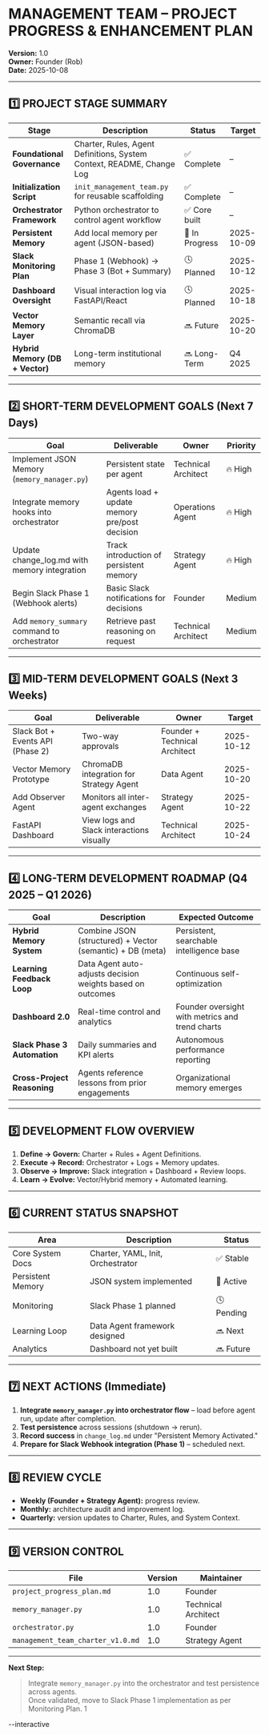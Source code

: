# MANAGEMENT TEAM – PROJECT PROGRESS & ENHANCEMENT PLAN

**Version:** 1.0  
**Owner:** Founder (Rob)  
**Date:** 2025-10-08

---

## 1️⃣ PROJECT STAGE SUMMARY

| Stage                           | Description                                                           | Status         | Target     |
| ------------------------------- | --------------------------------------------------------------------- | -------------- | ---------- |
| **Foundational Governance**     | Charter, Rules, Agent Definitions, System Context, README, Change Log | ✅ Complete    | –          |
| **Initialization Script**       | `init_management_team.py` for reusable scaffolding                    | ✅ Complete    | –          |
| **Orchestrator Framework**      | Python orchestrator to control agent workflow                         | ✅ Core built  | –          |
| **Persistent Memory**           | Add local memory per agent (JSON-based)                               | 🚀 In Progress | 2025-10-09 |
| **Slack Monitoring Plan**       | Phase 1 (Webhook) → Phase 3 (Bot + Summary)                           | 🕓 Planned     | 2025-10-12 |
| **Dashboard Oversight**         | Visual interaction log via FastAPI/React                              | 🕓 Planned     | 2025-10-18 |
| **Vector Memory Layer**         | Semantic recall via ChromaDB                                          | 🔜 Future      | 2025-10-20 |
| **Hybrid Memory (DB + Vector)** | Long-term institutional memory                                        | 🔜 Long-Term   | Q4 2025    |

---

## 2️⃣ SHORT-TERM DEVELOPMENT GOALS (Next 7 Days)

| Goal                                         | Deliverable                                   | Owner               | Priority |
| -------------------------------------------- | --------------------------------------------- | ------------------- | -------- |
| Implement JSON Memory (`memory_manager.py`)  | Persistent state per agent                    | Technical Architect | 🔥 High  |
| Integrate memory hooks into orchestrator     | Agents load + update memory pre/post decision | Operations Agent    | 🔥 High  |
| Update change_log.md with memory integration | Track introduction of persistent memory       | Strategy Agent      | 🔥 High  |
| Begin Slack Phase 1 (Webhook alerts)         | Basic Slack notifications for decisions       | Founder             | Medium   |
| Add `memory_summary` command to orchestrator | Retrieve past reasoning on request            | Technical Architect | Medium   |

---

## 3️⃣ MID-TERM DEVELOPMENT GOALS (Next 3 Weeks)

| Goal                             | Deliverable                               | Owner                         | Target     |
| -------------------------------- | ----------------------------------------- | ----------------------------- | ---------- |
| Slack Bot + Events API (Phase 2) | Two-way approvals                         | Founder + Technical Architect | 2025-10-12 |
| Vector Memory Prototype          | ChromaDB integration for Strategy Agent   | Data Agent                    | 2025-10-20 |
| Add Observer Agent               | Monitors all inter-agent exchanges        | Strategy Agent                | 2025-10-22 |
| FastAPI Dashboard                | View logs and Slack interactions visually | Technical Architect           | 2025-10-24 |

---

## 4️⃣ LONG-TERM DEVELOPMENT ROADMAP (Q4 2025 – Q1 2026)

| Goal                         | Description                                                | Expected Outcome                                |
| ---------------------------- | ---------------------------------------------------------- | ----------------------------------------------- |
| **Hybrid Memory System**     | Combine JSON (structured) + Vector (semantic) + DB (meta)  | Persistent, searchable intelligence base        |
| **Learning Feedback Loop**   | Data Agent auto-adjusts decision weights based on outcomes | Continuous self-optimization                    |
| **Dashboard 2.0**            | Real-time control and analytics                            | Founder oversight with metrics and trend charts |
| **Slack Phase 3 Automation** | Daily summaries and KPI alerts                             | Autonomous performance reporting                |
| **Cross-Project Reasoning**  | Agents reference lessons from prior engagements            | Organizational memory emerges                   |

---

## 5️⃣ DEVELOPMENT FLOW OVERVIEW

1. **Define → Govern:** Charter + Rules + Agent Definitions.
2. **Execute → Record:** Orchestrator + Logs + Memory updates.
3. **Observe → Improve:** Slack integration + Dashboard + Review loops.
4. **Learn → Evolve:** Vector/Hybrid memory + Automated learning.

---

## 6️⃣ CURRENT STATUS SNAPSHOT

| Area              | Description                       | Status     |
| ----------------- | --------------------------------- | ---------- |
| Core System Docs  | Charter, YAML, Init, Orchestrator | ✅ Stable  |
| Persistent Memory | JSON system implemented           | 🚀 Active  |
| Monitoring        | Slack Phase 1 planned             | 🕓 Pending |
| Learning Loop     | Data Agent framework designed     | 🔜 Next    |
| Analytics         | Dashboard not yet built           | 🔜 Future  |

---

## 7️⃣ NEXT ACTIONS (Immediate)

1. **Integrate `memory_manager.py` into orchestrator flow** – load before agent run, update after completion.
2. **Test persistence** across sessions (shutdown → rerun).
3. **Record success** in `change_log.md` under "Persistent Memory Activated."
4. **Prepare for Slack Webhook integration (Phase 1)** – scheduled next.

---

## 8️⃣ REVIEW CYCLE

- **Weekly (Founder + Strategy Agent):** progress review.
- **Monthly:** architecture audit and improvement log.
- **Quarterly:** version updates to Charter, Rules, and System Context.

---

## 9️⃣ VERSION CONTROL

| File                              | Version | Maintainer          |
| --------------------------------- | ------- | ------------------- |
| `project_progress_plan.md`        | 1.0     | Founder             |
| `memory_manager.py`               | 1.0     | Technical Architect |
| `orchestrator.py`                 | 1.0     | Founder             |
| `management_team_charter_v1.0.md` | 1.0     | Strategy Agent      |

---

**Next Step:**

> Integrate `memory_manager.py` into the orchestrator and test persistence across agents.  
> Once validated, move to Slack Phase 1 implementation as per Monitoring Plan.
> 1

--interactive
